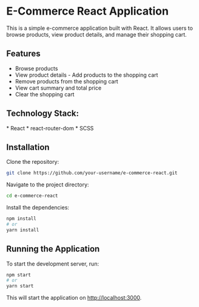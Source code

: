 # E-Commerce React Application
This is a simple e-commerce application built with React. It allows users to browse products, view product details, and manage their shopping cart.

## Features
- Browse products
- View product details
- Add products to the shopping cart
- Remove products from the shopping cart
- View cart summary and total price
- Clear the shopping cart

## Technology Stack:
* React
* react-router-dom
* SCSS



## Installation
Clone the repository:
```sh
git clone https://github.com/your-username/e-commerce-react.git
```

Navigate to the project directory:
```sh
cd e-commerce-react
```

 Install the dependencies:
```sh
npm install
# or
yarn install
```

## Running the Application

To start the development server, run:

```sh
npm start
# or
yarn start
```

This will start the application on  [http://localhost:3000](http://localhost:3000).


